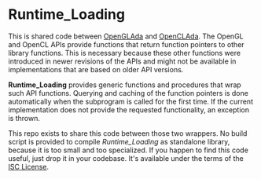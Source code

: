 # Runtime_Loading

This is shared code between [OpenGLAda][1] and [OpenCLAda][2]. The OpenGL and OpenCL APIs provide functions
that return function pointers to other library functions. This is necessary because these other functions
were introduced in newer revisions of the APIs and might not be available in implementations that are based
on older API versions.

**Runtime_Loading** provides generic functions and procedures that wrap such API functions. Querying and
caching of the function pointers is done automatically when the subprogram is called for the first time.
If the current implementation does not provide the requested functionality, an exception is thrown.

This repo exists to share this code between those two wrappers. No build script is provided to compile
*Runtime_Loading* as standalone library, because it is too small and too specialized. If you happen to
find this code useful, just drop it in your codebase. It's available under the terms of the 
[ISC License][3].

 [1]: http://flyx86.github.com/OpenGLAda/
 [2]: http://flyx86.github.com/OpenCLAda/
 [3]: http://www.opensource.org/licenses/ISC